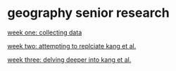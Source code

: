 # geography senior research
[week one: collecting data](week_01.md)

[week two: attempting to replciate kang et al.](week_02.md)

[week three: delving deeper into kang et al.](week_03.md)
